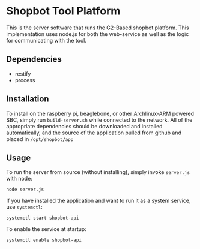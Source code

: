 # Shopbot Tool Platform

This is the server software that runs the G2-Based shopbot platform.  This implementation uses node.js for both the web-service as well as the logic for communicating with the tool.

## Dependencies

* restify
* process


## Installation

To install on the raspberry pi, beaglebone, or other Archlinux-ARM powered SBC, simply run `build-server.sh` while connected to the network.  All of the appropriate dependencies should be downloaded and installed automatically, and the source of the application pulled from github and placed in `/opt/shopbot/app`

## Usage

To run the server from source (without installing), simply invoke `server.js` with node:

```
node server.js
```

If you have installed the application and want to run it as a system service, use `systemctl`:

```
systemctl start shopbot-api
```

To enable the service at startup:

```
systemctl enable shopbot-api
```